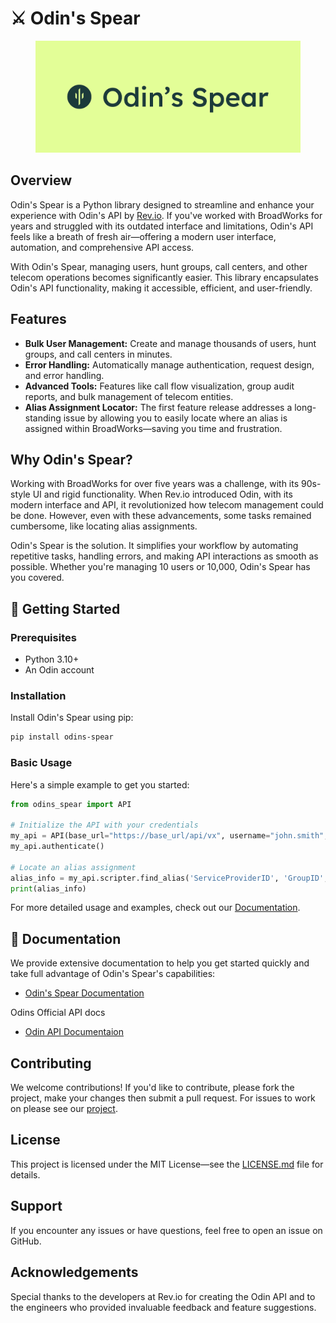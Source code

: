# ⚔️ Odin's Spear

<figure><img src=".gitbook/assets/logo.png" alt="Odin's Spear Logo"><figcaption></figcaption></figure>

## Overview

Odin's Spear is a Python library designed to streamline and enhance your experience with Odin's API by [Rev.io](https://www.rev.io/blog/solutions/rev-io-odin-api). If you've worked with BroadWorks for years and struggled with its outdated interface and limitations, Odin's API feels like a breath of fresh air—offering a modern user interface, automation, and comprehensive API access.

With Odin's Spear, managing users, hunt groups, call centers, and other telecom operations becomes significantly easier. This library encapsulates Odin's API functionality, making it accessible, efficient, and user-friendly.

## Features

- **Bulk User Management:** Create and manage thousands of users, hunt groups, and call centers in minutes.
- **Error Handling:** Automatically manage authentication, request design, and error handling.
- **Advanced Tools:** Features like call flow visualization, group audit reports, and bulk management of telecom entities.
- **Alias Assignment Locator:** The first feature release addresses a long-standing issue by allowing you to easily locate where an alias is assigned within BroadWorks—saving you time and frustration.

## Why Odin's Spear?

Working with BroadWorks for over five years was a challenge, with its 90s-style UI and rigid functionality. When Rev.io introduced Odin, with its modern interface and API, it revolutionized how telecom management could be done. However, even with these advancements, some tasks remained cumbersome, like locating alias assignments. 

Odin's Spear is the solution. It simplifies your workflow by automating repetitive tasks, handling errors, and making API interactions as smooth as possible. Whether you're managing 10 users or 10,000, Odin's Spear has you covered.

## 🚀 Getting Started

### Prerequisites

- Python 3.10+
- An Odin account

### Installation

Install Odin's Spear using pip:

```bash
pip install odins-spear
```

### Basic Usage

Here's a simple example to get you started:

```python
from odins_spear import API

# Initialize the API with your credentials
my_api = API(base_url="https://base_url/api/vx", username="john.smith", password="ODIN-INSTANCE-1")
my_api.authenticate()

# Locate an alias assignment
alias_info = my_api.scripter.find_alias('ServiceProviderID', 'GroupID', alias=0)
print(alias_info)
```

For more detailed usage and examples, check out our [Documentation](#-documentation).

## 📖 Documentation

We provide extensive documentation to help you get started quickly and take full advantage of Odin's Spear's capabilities:

- [Odin's Spear Documentation](https://docs.jordan-prescott.com/odins_spear)

Odins Official API docs
- [Odin API Documentaion](https://doc.odinapi.net/)

## Contributing

We welcome contributions! If you'd like to contribute, please fork the project, make your changes then submit a pull request. 
For issues to work on please see our [project](https://github.com/users/Jordan-Prescott/projects/2).

## License

This project is licensed under the MIT License—see the [LICENSE.md](LICENSE) file for details.

## Support

If you encounter any issues or have questions, feel free to open an issue on GitHub.

## Acknowledgements

Special thanks to the developers at Rev.io for creating the Odin API and to the engineers who provided invaluable feedback and feature suggestions.
